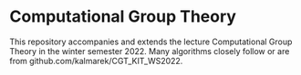 # Computational Group Theory

This repository accompanies and extends the lecture Computational Group Theory in the winter semester 2022.
Many algorithms closely follow or are from github.com/kalmarek/CGT_KIT_WS2022.
